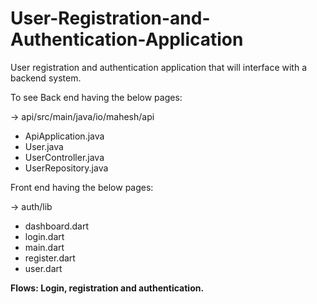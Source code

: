# User-Registration-and-Authentication-Application
User registration and authentication application that will interface with a backend system.

To see Back end having the below pages: 

-> api/src/main/java/io/mahesh/api
<ul>
<li>ApiApplication.java</li>
<li>User.java</li>
<li>UserController.java</li>
<li>UserRepository.java</li>
</ul>

Front end having the below pages: 

-> auth/lib
<ul>
<li>dashboard.dart</li>
<li>login.dart</li>
<li>main.dart</li>
<li>register.dart</li>
<li>user.dart</li>
</ul>

<b> Flows: Login, registration and authentication. </b>

